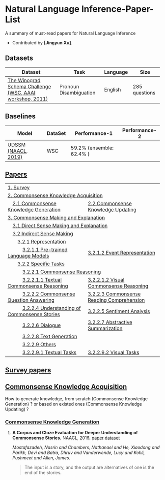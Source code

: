 # Natural Language Inference-Paper-List
A summary of must-read papers for Natural Language Inference 

- Contributed by **[Jingyun Xu]**.

## Datasets

| Dataset                                          | Task                    | Language        | Size                           |
| ------------------------------------------------ | ----------------------- | --------------- | ------------------------------ |
| [The Winograd Schema Challenge (WSC, AAAI workshop, 2011)](#WSC)     | Pronoun Disambiguation      | English | 285 questions        |

## Baselines

| Model                                          | DataSet                    | Performance-1        | Performance-2                           |
| ------------------------------------------------ | ----------------------- | --------------- | ------------------------------ |
| [UDSSM (NAACL, 2019)](#UDSSM)     | WSC       | 59.2% (ensemble: 62.4% ) |                        |

## [Papers](#papers)

<table>
<tr><td colspan="2"><a href="#survey-papers">1. Survey</a></td></tr> 
<tr><td colspan="2"><a href="#commonsense-knowledge-Acquisition">2. Commonsense Knowledge Acquisition</a></td></tr>
<tr>
    <td>&emsp;<a href="#Commonsense-Knowledge-Generation">2.1 Commonsense Knowledge Generation</a></td>
    <td><a href="#Commonsense-Knowledge-Updating">2.2 Commonsense Knowledge Updating</a></td>
</tr>
<tr><td colspan="2"><a href="#Commonsense-Making-and-Explanation">3. Commonsense Making and Explanation</a></td></tr> 
<tr><td colspan="2">&emsp;<a href="#Direct-Sense-Making-and-Explanation">3.1 Direct Sense Making and Explanation</a></td></tr>
<tr><td colspan="2">&emsp;<a href="#Indirect-Sense-Making">3.2 Indirect Sense Making</a></td></tr>
    <tr>
    <td colspan="2">&emsp;&emsp;<a href="#Representation">3.2.1 Representation</a></td>
</tr>
    <tr>
    <td>&emsp;&emsp;&emsp;<a href="#Pre-trained-Language-Models">3.2.1.1 Pre-trained Language Models</a></td>
    <td><a href="#Event-Representation">3.2.1.2 Event Representation</a></td>
</tr>
        <tr>
    <td colspan="2">&emsp;&emsp;<a href="#Specific-Task">3.2.2 Specific Tasks</a></td>
</tr>
    <tr>
    <td colspan="2">&emsp;&emsp;&emsp;<a href="#Commonsense-Reasoning">3.2.2.1 Commonsense Reasoning</a></td>
</tr>
        <tr>
    <td>&emsp;&emsp;&emsp;<a href="#Textual-Commonsense-Reasoning">3.2.2.1.1 Textual Commonsense Reasoning</a></td>
    <td><a href="#Visual-Commonsense-Reasoning">3.2.2.1.2 Visual Commonsense Reasoning</a></td>
</tr>
    <tr><td>&emsp;&emsp;&emsp;<a href="#Commonsense-Question-Answering">3.2.2.2 Commonsense Question Answering</a></td>
    <td><a href="#Commonsense-Reading-Comprehension">3.2.2.3 Commonsense Reading Comprehension</a></td></tr>
        <tr><td>&emsp;&emsp;&emsp;<a href="#Understanding-of-Commonsense-Stories">3.2.2.4 Understanding of Commonsense Stories</a></td>
            <td><a href="#Sentiment-Analysis">3.2.2.5 Sentiment Analysis</a></tr>
       <tr><td>&emsp;&emsp;&emsp;<a href="#Dialogue">3.2.2.6 Dialogue </a></td>
       <td><a href="#Abstractive-Summarization">3.2.2.7 Abstractive Summarization</a></td></tr>
     <tr><td colspan="2">&emsp;&emsp;&emsp;<a href="#Text-Generation">3.2.2.8 Text Generation</a></td>
</tr>
   <tr>  <td colspan="2">&emsp;&emsp;&emsp;<a href="#Others">3.2.2.9 Others</a></td></tr>
        <tr>
    <td>&emsp;&emsp;&emsp;<a href="#Textual Taks">3.2.2.9.1 Textual Tasks</a></td>
    <td><a href="#Visual Tasks">3.2.2.9.2 Visual Tasks</a></td>
</tr>
</table>

## [Survey papers](#content)

## [Commonsense Knowledge Acquisition](#content)   
How to generate knowledge, from scratch (Commonsense Knowledge Generation) ? or based on existed ones (Commonsense Knowledge Updating) ?
### [Commonsense Knowledge Generation](#content)
 1. <span id = "Story-Cloze-Test">**A Corpus and Cloze Evaluation for Deeper Understanding of Commonsense Stories.**</span> NAACL, 2016. [paper](https://www.aclweb.org/anthology/N16-1098.pdf) [dataset](http://cs.rochester.edu/nlp/rocstories)
 
     *Mostafazadeh, Nasrin and Chambers, Nathanael and He, Xiaodong and Parikh, Devi and Batra, Dhruv and Vanderwende, Lucy and Kohli, Pushmeet and Allen, James.* 
     
       > The input is a story, and the output are alternatives of one is the end of the stories.
